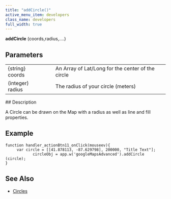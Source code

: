 ```yaml
---
title: "addCircle()"
active_menu_item: developers
class_name: developers
full_width: true
---
```



**addCircle** (coords,radius,....)

## Parameters

<table>
<tr>
<td width="169">
{string} coords

</td>
<td width="17">
</td>
<td width="694">
An Array of Lat/Long for the center of the circle

</td>
</tr>
<tr>
<td width="169">
(integer) radius

</td>
<td width="17">
</td>
<td width="694">
The radius of your circle (meters)

</td>
</tr>
</table>
## Description

A Circle can be drawn on the Map with a radius as well as line and fill properties.

## Example

    function handler_actionBtn11_onClick(mouseev){
         var circle = [[41.878113, -87.629798], 200000, "Title Text"];
                circleObj = app.w('googleMapsAdvanced').addCircle
    (circle);
    }
     
   


## See Also

 - [Circles](/developers/documentation/product-guide/advanced-important-widgets/google-v3-maps-widget/working-with-overlays/circles)

